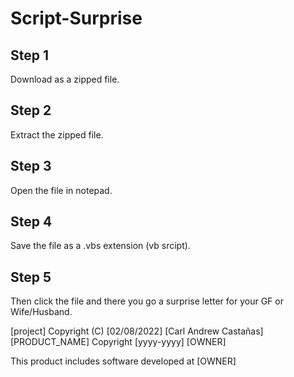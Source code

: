 # Script-Surprise

## Step 1

Download as a zipped file.

## Step 2

Extract the zipped file.

## Step 3

Open the file in notepad.

## Step 4

Save the file as a .vbs extension (vb srcipt).

## Step 5

Then click the file and there you go a surprise letter for your GF or Wife/Husband.

[project]
Copyright (C) [02/08/2022] [Carl Andrew Castañas]
[PRODUCT_NAME]
Copyright [yyyy-yyyy] [OWNER]

This product includes software developed at [OWNER]
